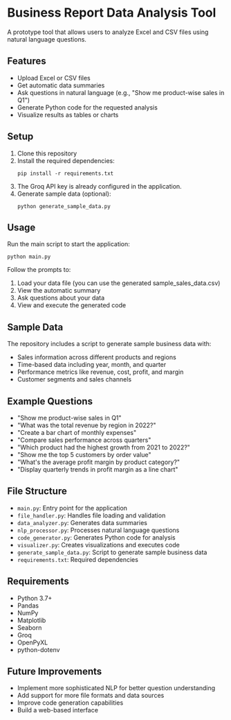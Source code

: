 # Business Report Data Analysis Tool

A prototype tool that allows users to analyze Excel and CSV files using natural language questions.

## Features

- Upload Excel or CSV files
- Get automatic data summaries
- Ask questions in natural language (e.g., "Show me product-wise sales in Q1")
- Generate Python code for the requested analysis
- Visualize results as tables or charts

## Setup

1. Clone this repository
2. Install the required dependencies:
   ```
   pip install -r requirements.txt
   ```
3. The Groq API key is already configured in the application.
4. Generate sample data (optional):
   ```
   python generate_sample_data.py
   ```

## Usage

Run the main script to start the application:

```
python main.py
```

Follow the prompts to:
1. Load your data file (you can use the generated sample_sales_data.csv)
2. View the automatic summary
3. Ask questions about your data
4. View and execute the generated code

## Sample Data

The repository includes a script to generate sample business data with:
- Sales information across different products and regions
- Time-based data including year, month, and quarter
- Performance metrics like revenue, cost, profit, and margin
- Customer segments and sales channels

## Example Questions

- "Show me product-wise sales in Q1"
- "What was the total revenue by region in 2022?"
- "Create a bar chart of monthly expenses"
- "Compare sales performance across quarters" 
- "Which product had the highest growth from 2021 to 2022?"
- "Show me the top 5 customers by order value"
- "What's the average profit margin by product category?"
- "Display quarterly trends in profit margin as a line chart"

## File Structure

- `main.py`: Entry point for the application
- `file_handler.py`: Handles file loading and validation
- `data_analyzer.py`: Generates data summaries
- `nlp_processor.py`: Processes natural language questions
- `code_generator.py`: Generates Python code for analysis
- `visualizer.py`: Creates visualizations and executes code
- `generate_sample_data.py`: Script to generate sample business data
- `requirements.txt`: Required dependencies

## Requirements

- Python 3.7+
- Pandas
- NumPy
- Matplotlib
- Seaborn
- Groq
- OpenPyXL
- python-dotenv

## Future Improvements

- Implement more sophisticated NLP for better question understanding
- Add support for more file formats and data sources
- Improve code generation capabilities
- Build a web-based interface
